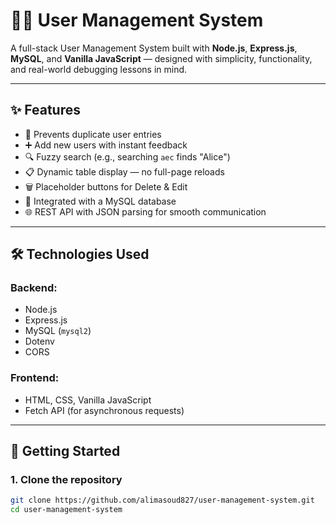 # 🧑‍💻 User Management System

A full-stack User Management System built with **Node.js**, **Express.js**, **MySQL**, and **Vanilla JavaScript** — designed with simplicity, functionality, and real-world debugging lessons in mind.

---

## ✨ Features

- 🔐 Prevents duplicate user entries
- ➕ Add new users with instant feedback
- 🔍 Fuzzy search (e.g., searching `aec` finds "Alice")
- 📋 Dynamic table display — no full-page reloads
- 🗑️ Placeholder buttons for Delete & Edit
- 💾 Integrated with a MySQL database
- 🌐 REST API with JSON parsing for smooth communication

---

## 🛠️ Technologies Used

### Backend:
- Node.js
- Express.js
- MySQL (`mysql2`)
- Dotenv
- CORS

### Frontend:
- HTML, CSS, Vanilla JavaScript
- Fetch API (for asynchronous requests)
---

## 🚀 Getting Started

### 1. Clone the repository
```bash
git clone https://github.com/alimasoud827/user-management-system.git
cd user-management-system

